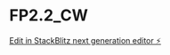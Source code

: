# FP2.2_CW

[Edit in StackBlitz next generation editor ⚡️](https://stackblitz.com/~/github.com/sanjayxzz/FP2.2_CW)
